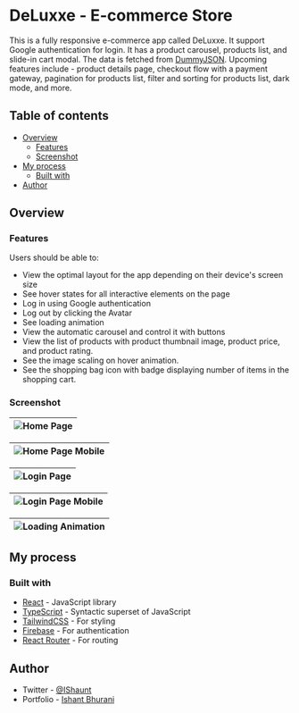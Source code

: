# DeLuxxe - E-commerce Store

This is a fully responsive e-commerce app called DeLuxxe. It support Google authentication for login. It has a product carousel, products list, and slide-in cart modal. The data is fetched from [DummyJSON](https://dummyjson.com/). Upcoming features include - product details page, checkout flow with a payment gateway, pagination for products list, filter and sorting for products list, dark mode, and more.

## Table of contents

- [Overview](#overview)
  - [Features](#features)
  - [Screenshot](#screenshot)
- [My process](#my-process)
  - [Built with](#built-with)
- [Author](#author)

## Overview

### Features

Users should be able to:

- View the optimal layout for the app depending on their device's screen size
- See hover states for all interactive elements on the page
- Log in using Google authentication
- Log out by clicking the Avatar
- See loading animation
- View the automatic carousel and control it with buttons
- View the list of products with product thumbnail image, product price, and product rating.
- See the image scaling on hover animation.
- See the shopping bag icon with badge displaying number of items in the shopping cart.

### Screenshot

| ![Home Page](./screenshots/home-page.png) |
| ----------------------------------------- |

| ![Home Page Mobile](./screenshots/home-page-mobile.png) |
| ------------------------------------------------------- |

| ![Login Page](./screenshots/login-page.png) |
| ------------------------------------------- |

| ![Login Page Mobile](./screenshots/login-page-mobile.png) |
| --------------------------------------------------------- |

| ![Loading Animation](./screenshots/loading.gif) |
| ----------------------------------------------- |

## My process

### Built with

- [React](https://reactjs.org/) - JavaScript library
- [TypeScript](https://www.typescriptlang.org/) - Syntactic superset of JavaScript
- [TailwindCSS](https://tailwindcss.com/) - For styling
- [Firebase](https://firebase.google.com/) - For authentication
- [React Router](https://reactrouter.com/) - For routing

## Author

- Twitter - [@IShaunt](https://twitter.com/IShaunt)
- Portfolio - [Ishant Bhurani](https://ishant.netlify.app/)
